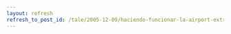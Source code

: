 ```yaml
---
layout: refresh
refresh_to_post_id: /tale/2005-12-09/haciendo-funcionar-la-airport-extreme-con-gnu-linux.html
---
```

